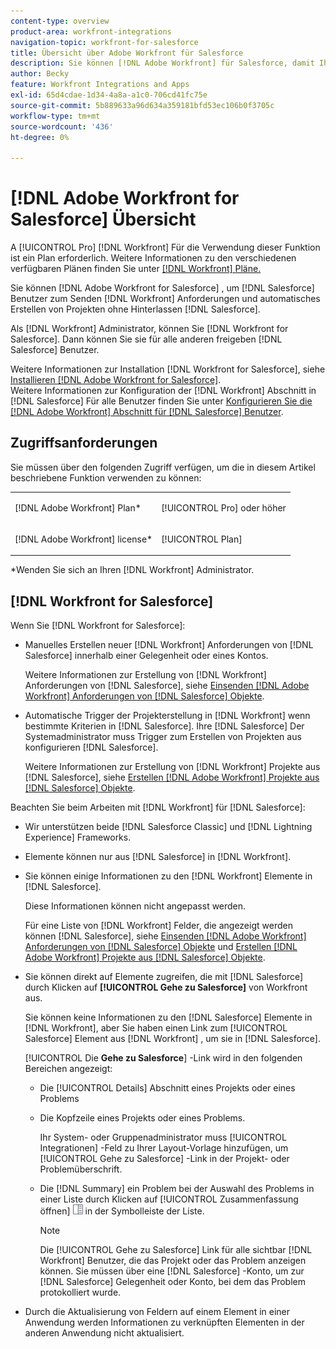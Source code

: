 ```yaml
---
content-type: overview
product-area: workfront-integrations
navigation-topic: workfront-for-salesforce
title: Übersicht über Adobe Workfront für Salesforce
description: Sie können [!DNL Adobe Workfront] für Salesforce, damit Ihre Salesforce-Benutzer die [!DNL Workfront] -Anfragen und automatisch Projekte erstellen, ohne Salesforce verlassen zu müssen.
author: Becky
feature: Workfront Integrations and Apps
exl-id: 65d4cdae-1d34-4a8a-a1c0-706cd41fc75e
source-git-commit: 5b889633a96d634a359181bfd53ec106b0f3705c
workflow-type: tm+mt
source-wordcount: '436'
ht-degree: 0%

---
```


# [!DNL Adobe Workfront for Salesforce] Übersicht

A [!UICONTROL Pro] [!DNL Workfront] Für die Verwendung dieser Funktion ist ein Plan erforderlich. Weitere Informationen zu den verschiedenen verfügbaren Plänen finden Sie unter [[!DNL Workfront] Pläne.](https://www.workfront.com/plans)

Sie können [!DNL Adobe Workfront for Salesforce] , um [!DNL Salesforce] Benutzer zum Senden [!DNL Workfront] Anforderungen und automatisches Erstellen von Projekten ohne Hinterlassen [!DNL Salesforce].

Als [!DNL Workfront] Administrator, können Sie [!DNL Workfront for Salesforce]. Dann können Sie sie für alle anderen freigeben [!DNL Salesforce] Benutzer.

Weitere Informationen zur Installation [!DNL Workfront for Salesforce], siehe [Installieren [!DNL Adobe Workfront for Salesforce]](../../workfront-integrations-and-apps/using-workfront-with-salesforce/install-workfront-for-salesforce.md).\
Weitere Informationen zur Konfiguration der [!DNL Workfront] Abschnitt in [!DNL Salesforce] Für alle Benutzer finden Sie unter [Konfigurieren Sie die [!DNL Adobe Workfront] Abschnitt für [!DNL Salesforce] Benutzer](../../workfront-integrations-and-apps/using-workfront-with-salesforce/configure-wf-section-for-salesforce-users.md).

## Zugriffsanforderungen

Sie müssen über den folgenden Zugriff verfügen, um die in diesem Artikel beschriebene Funktion verwenden zu können:

<table style="table-layout:auto"> 
 <col> 
 <col> 
 <tbody> 
  <tr> 
   <td role="rowheader">[!DNL Adobe Workfront] Plan*</td> 
   <td> <p>[!UICONTROL Pro] oder höher</p> </td> 
  </tr> 
  <tr> 
   <td role="rowheader">[!DNL Adobe Workfront] license*</td> 
   <td> <p>[!UICONTROL Plan]</p> </td> 
  </tr> 
 </tbody> 
</table>

&#42;Wenden Sie sich an Ihren [!DNL Workfront] Administrator.

## [!DNL Workfront for Salesforce]

Wenn Sie [!DNL Workfront for Salesforce]:

* Manuelles Erstellen neuer [!DNL Workfront] Anforderungen von [!DNL Salesforce] innerhalb einer Gelegenheit oder eines Kontos.

   Weitere Informationen zur Erstellung von [!DNL Workfront] Anforderungen von [!DNL Salesforce], siehe [Einsenden [!DNL Adobe Workfront] Anforderungen von [!DNL Salesforce] Objekte](../../workfront-integrations-and-apps/using-workfront-with-salesforce/submit-workfront-requests-from-salesforce-objects.md).

* Automatische Trigger der Projekterstellung in [!DNL Workfront] wenn bestimmte Kriterien in [!DNL Salesforce]. Ihre [!DNL Salesforce] Der Systemadministrator muss Trigger zum Erstellen von Projekten aus konfigurieren [!DNL Salesforce].

   Weitere Informationen zur Erstellung von [!DNL Workfront] Projekte aus [!DNL Salesforce], siehe [Erstellen [!DNL Adobe Workfront] Projekte aus [!DNL Salesforce] Objekte](../../workfront-integrations-and-apps/using-workfront-with-salesforce/create-wf-projects-from-salesforce-objects.md).

Beachten Sie beim Arbeiten mit [!DNL Workfront] für [!DNL Salesforce]:

* Wir unterstützen beide [!DNL Salesforce Classic] und [!DNL Lightning Experience] Frameworks.
* Elemente können nur aus [!DNL Salesforce] in [!DNL Workfront].
* Sie können einige Informationen zu den [!DNL Workfront] Elemente in [!DNL Salesforce].

   Diese Informationen können nicht angepasst werden.

   Für eine Liste von [!DNL Workfront] Felder, die angezeigt werden können [!DNL Salesforce], siehe  [Einsenden [!DNL Adobe Workfront] Anforderungen von [!DNL Salesforce] Objekte](../../workfront-integrations-and-apps/using-workfront-with-salesforce/submit-workfront-requests-from-salesforce-objects.md)  und [Erstellen [!DNL Adobe Workfront] Projekte aus [!DNL Salesforce] Objekte](../../workfront-integrations-and-apps/using-workfront-with-salesforce/create-wf-projects-from-salesforce-objects.md).

* Sie können direkt auf Elemente zugreifen, die mit [!DNL Salesforce] durch Klicken auf **[!UICONTROL Gehe zu Salesforce]** von Workfront aus.

   Sie können keine Informationen zu den [!DNL Salesforce] Elemente in [!DNL Workfront], aber Sie haben einen Link zum [!UICONTROL Salesforce] Element aus [!DNL Workfront] , um sie in [!DNL Salesforce].

   [!UICONTROL Die **Gehe zu Salesforce**] -Link wird in den folgenden Bereichen angezeigt:

   * Die [!UICONTROL Details] Abschnitt eines Projekts oder eines Problems
   * Die Kopfzeile eines Projekts oder eines Problems.

      Ihr System- oder Gruppenadministrator muss [!UICONTROL Integrationen] -Feld zu Ihrer Layout-Vorlage hinzufügen, um [!UICONTROL Gehe zu Salesforce] -Link in der Projekt- oder Problemüberschrift.
   * Die [!DNL Summary] ein Problem bei der Auswahl des Problems in einer Liste durch Klicken auf [!UICONTROL Zusammenfassung öffnen] ![](assets/summary-panel-icon.png) in der Symbolleiste der Liste.

      >[!NOTE]
      >
      >Die [!UICONTROL Gehe zu Salesforce] Link für alle sichtbar [!DNL Workfront] Benutzer, die das Projekt oder das Problem anzeigen können. Sie müssen über eine [!DNL Salesforce] -Konto, um zur [!DNL Salesforce] Gelegenheit oder Konto, bei dem das Problem protokolliert wurde.

* Durch die Aktualisierung von Feldern auf einem Element in einer Anwendung werden Informationen zu verknüpften Elementen in der anderen Anwendung nicht aktualisiert.
